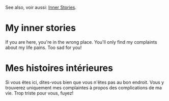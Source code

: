 See also, voir aussi: [Inner Stories](https://bernardtatin.github.io/innerstories).

# My inner stories

If you are here, you're in the wrong place. You'll only find my complaints about my life pains. Too sad for you!

# Mes histoires intérieures

Si vous êtes  ici, dites-vous bien que vous n'êtes pas au bon endroit. Vous y trouverez uniquement mes complaintes à propos des complications de ma vie. Trop triste pour vous, fuyez!
